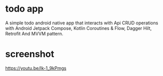 # todo app

A simple todo android native app that interacts with Api CRUD operations with Android Jetpack Compose, Kotlin Coroutines & Flow, Dagger Hilt, Retrofit And MVVM pattern.

# screenshot
https://youtu.be/Ik-1_9kPmgs